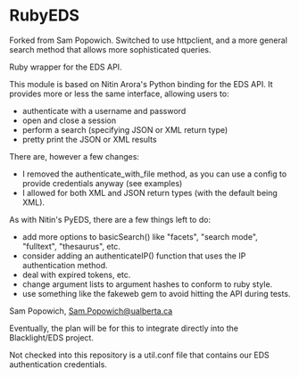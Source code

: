 RubyEDS
=======


Forked from Sam Popowich. Switched to use httpclient, and a more general search method that allows more sophisticated queries.

Ruby wrapper for the EDS API.

This module is based on Nitin Arora's Python binding for the EDS API.
It provides more or less the same interface, allowing users to:
 - authenticate with a username and password
 - open and close a session
 - perform a search (specifying JSON or XML return type)
 - pretty print the JSON or XML results

There are, however a few changes:
 - I removed the authenticate_with_file method, as you can use a config to provide credentials anyway (see examples)
  - I allowed for both XML and JSON return types (with the default being XML).

As with Nitin's PyEDS, there are a few things left to do:
 - add more options to basicSearch() like "facets", "search mode", "fulltext", "thesaurus", etc.
 - consider adding an authenticateIP() function that uses the IP authentication method.
 - deal with expired tokens, etc.
 - change argument lists to argument hashes to conform to ruby style.
 - use something like the fakeweb gem to avoid hitting the API during tests.

Sam Popowich, Sam.Popowich@ualberta.ca

Eventually, the plan will be for this to integrate directly into the Blacklight/EDS project.

Not checked into this repository is a util.conf file that contains our EDS authentication credentials.
